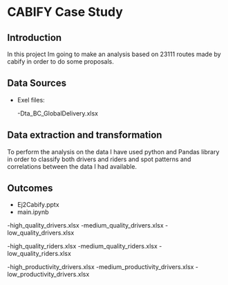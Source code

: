 # CABIFY Case Study

## Introduction

In this project Im going to make an analysis based on 23111 routes made by cabify in order to do some proposals.

## Data Sources

- Exel files:
   
   -Dta_BC_GlobalDelivery.xlsx




## Data extraction and transformation

To perform the analysis on the data I have used python and Pandas library in order to classify both drivers and riders and spot patterns and correlations between the data I had available.


## Outcomes


- Ej2Cabify.pptx
- main.ipynb

-high_quality_drivers.xlsx
-medium_quality_drivers.xlsx
-low_quality_drivers.xlsx

-high_quality_riders.xlsx
-medium_quality_riders.xlsx
-low_quality_riders.xlsx

-high_productivity_drivers.xlsx
-medium_productivity_drivers.xlsx
-low_productivity_drivers.xlsx

